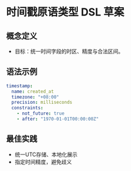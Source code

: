 # 时间戳原语类型 DSL 草案

## 概念定义

- 目标：统一时间字段的时区、精度与合法区间。

## 语法示例

```yaml
timestamp:
  name: created_at
  timezone: "+08:00"
  precision: milliseconds
  constraints:
    - not_future: true
    - after: "1970-01-01T00:00:00Z"
```

## 最佳实践

- 统一UTC存储、本地化展示
- 指定时间精度，避免歧义
